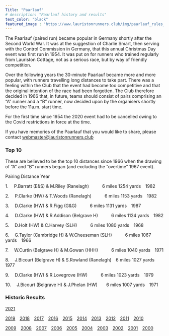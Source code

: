 ```yaml
---
Title: "Paarlauf"
# description: "Paarlauf history and results"
text_color: "black"
featured_image : "https://www.lauristonrunners.club/img/paarlauf_rules_crop.jpg"
---
```


The Paarlauf (paired run) became popular in Germany shortly after the Second World War.  It was at the suggestion of Charlie Smart, then serving with the Control Commission in Germany, that this annual Christmas Day event was first run in 1954.  It was put on for runners who trained regularly from Lauriston Cottage, not as a serious race, but by way of friendly competition.

Over the following years the 30-minute Paarlauf became more and more popular, with runners travelling long distances to take part.  There was a feeling within the Club that the event had become too competitive and that the original intention of the race had been forgotten.  The Club therefore decided in 1966 that, in future, teams should consist of pairs comprising an “A” runner and a “B” runner, now decided upon by the organisers shortly before the 11a.m. start time.

For the first time since 1954 the 2020 event had to be cancelled owing to the Covid restrictions in force at the time.

If you have memories of the Paarlauf that you would like to share, please contact webmaster@lauristonrunners.club

### Top 10

These are believed to be the top 10 distances since 1966 when the drawing of “A” and “B” runners began (and excluding the “overtime” 1967 event).

Pairing                                           Distance              Year

1.&emsp;&nbsp;P.Barratt (E&S) & M.Riley (Ranelagh)&emsp;&emsp;&emsp;6 miles 1254 yards&emsp;1982

2.&emsp;&nbsp;P.Clarke (HW) & T.Woods (Ranelagh)&emsp;&emsp;&emsp;6 miles 1153 yards&emsp;1982

3.&emsp;&nbsp;D.Clarke (HW) & R.Figg (G&G)&emsp;&emsp;&emsp;6 miles 1131 yards&emsp;1987

4.&emsp;&nbsp;D.Clarke (HW) & R.Addison (Belgrave H)&emsp;&emsp;&emsp;6 miles 1124 yards&emsp;1982

5.&emsp;&nbsp;D.Holt (HW) & C.Harvey (SLH)&emsp;&emsp;&emsp;6 miles 1080 yards&emsp;1968

6.&emsp;&nbsp;G.Taylor (Cambridge H) & W.Cheeseman (SLH)&emsp;&emsp;&emsp;6 miles 1067 yards&emsp;1966

7.&emsp;&nbsp;W.Curtin (Belgrave H) & M.Gowan (HHH)&emsp;&emsp;&emsp;6 miles 1040 yards&emsp;1971

8.&emsp;&nbsp;J.Bicourt (Belgrave H) & S.Rowland (Ranelagh)&emsp;6 miles 1027 yards&emsp;1977

9.&emsp;&nbsp;D.Clarke (HW) & R.Lovegrove (HW)&emsp;&emsp;&emsp;6 miles 1023 yards&emsp;1979

10.&emsp;&nbsp;J.Bicourt (Belgrave H) & J.Phelan (HW)&emsp;&emsp;6 miles 1007 yards&emsp;1971

### Historic Results

[2021](https://www.lauristonrunners.club/img/paarlauf/LRC-2021.jpeg)&emsp;  

[2019](https://www.lauristonrunners.club/img/paarlauf/LRC-2019.jpeg)&emsp;[2018](https://www.lauristonrunners.club/img/paarlauf/LRC-2018.jpeg)&emsp;[2017](https://www.lauristonrunners.club/img/paarlauf/LRC-2017.jpeg)&emsp;[2016](https://www.lauristonrunners.club/img/paarlauf/LRC-2016.jpeg)&emsp;[2015](https://www.lauristonrunners.club/img/paarlauf/LRC-2015.jpeg)&emsp;[2014](https://www.lauristonrunners.club/img/paarlauf/LRC-2014.jpeg)&emsp;[2013](https://www.lauristonrunners.club/img/paarlauf/LRC-2013.jpeg)&emsp;[2012](https://www.lauristonrunners.club/img/paarlauf/LRC-2012.jpeg)&emsp;[2011](https://www.lauristonrunners.club/img/paarlauf/LRC-2011.jpeg)&emsp;[2010](https://www.lauristonrunners.club/img/paarlauf/LRC-2010.jpeg)  

[2009](https://www.lauristonrunners.club/img/paarlauf/LRC-2009.jpeg)&emsp;[2008](https://www.lauristonrunners.club/img/paarlauf/LRC-2008.jpeg)&emsp;[2007](https://www.lauristonrunners.club/img/paarlauf/LRC-2007.jpeg)&emsp;[2006](https://www.lauristonrunners.club/img/paarlauf/LRC-2006.jpeg)&emsp;[2005](https://www.lauristonrunners.club/img/paarlauf/LRC-2005.jpeg)&emsp;[2004](https://www.lauristonrunners.club/img/paarlauf/LRC-2004.jpeg)&emsp;[2003](https://www.lauristonrunners.club/img/paarlauf/LRC-2003.jpeg)&emsp;[2002](https://www.lauristonrunners.club/img/paarlauf/LRC-2002.jpeg)&emsp;[2001](https://www.lauristonrunners.club/img/paarlauf/LRC-2001.jpeg)&emsp;[2000](https://www.lauristonrunners.club/img/paarlauf/LRC-2000.jpeg)
